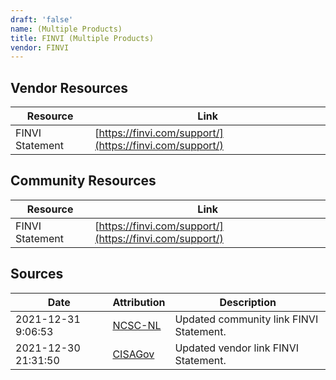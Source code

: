 ```yaml
---
draft: 'false'
name: (Multiple Products)
title: FINVI (Multiple Products)
vendor: FINVI
---
```


## Vendor Resources
| Resource | Link |
| --- | --- |
| FINVI Statement | [https://finvi.com/support/](https://finvi.com/support/) |

## Community Resources
| Resource | Link |
| --- | --- |
| FINVI Statement | [https://finvi.com/support/](https://finvi.com/support/) |


## Sources
| Date | Attribution | Description |
| --- | --- | --- |
| 2021-12-31 9:06:53 | [NCSC-NL](https://github.com/NCSC-NL/log4shell/blob/main/software/README.md) | Updated community link FINVI Statement.  |
| 2021-12-30 21:31:50 | [CISAGov](https://raw.githubusercontent.com/cisagov/log4j-affected-db/develop/README.md) | Updated vendor link FINVI Statement.  |
